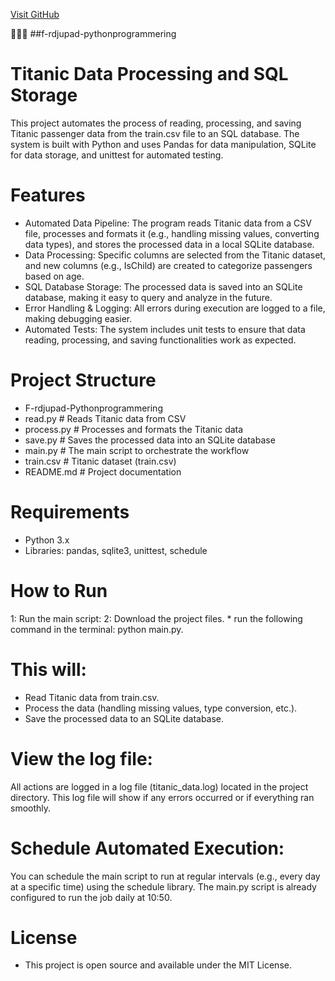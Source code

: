   [Visit GitHub](https://github.com/Mustafaalmazerli)

🙌🙌😎
##f-rdjupad-pythonprogrammering
# Titanic Data Processing and SQL Storage
This project automates the process of reading, processing, and saving Titanic passenger data from the train.csv file to an SQL database. The system is built with Python and uses Pandas for data manipulation, SQLite for data storage, and unittest for automated testing.

# Features
 * Automated Data Pipeline: The program reads Titanic data from a CSV file, processes and formats it (e.g., handling missing values, converting data types), and stores the processed data in a local 
 SQLite database.
* Data Processing: Specific columns are selected from the Titanic dataset, and new columns (e.g., IsChild) are created to categorize passengers based on age.
* SQL Database Storage: The processed data is saved into an SQLite database, making it easy to query and analyze in the future.
* Error Handling & Logging: All errors during execution are logged to a file, making debugging easier.
* Automated Tests: The system includes unit tests to ensure that data reading, processing, and saving functionalities work as expected.



# Project Structure

   * F-rdjupad-Pythonprogrammering
   * read.py              # Reads Titanic data from CSV
   * process.py           # Processes and formats the Titanic data
   * save.py              # Saves the processed data into an SQLite database
   * main.py              # The main script to orchestrate the workflow
   * train.csv            # Titanic dataset (train.csv)
   * README.md            # Project documentation



# Requirements
  *  Python 3.x
  *  Libraries: pandas, sqlite3, unittest, schedule



# How to Run
 1: Run the main script:
 2: Download the project files.
    * run the following command in the terminal:
     python main.py.


# This will:

* Read Titanic data from train.csv.
* Process the data (handling missing values, type conversion, etc.).
* Save the processed data to an SQLite database.

# View the log file:

All actions are logged in a log file (titanic_data.log) located in the project directory. This log file will show if any errors occurred or if everything ran smoothly.


# Schedule Automated Execution:
You can schedule the main script to run at regular intervals (e.g., every day at a specific time) using the schedule library. The main.py script is already configured to run the job daily at 10:50.



# License
  * This project is open source and available under the MIT License.
